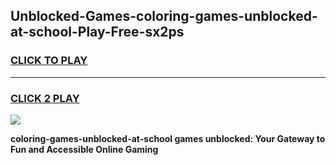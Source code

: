 
## Unblocked-Games-coloring-games-unblocked-at-school-Play-Free-sx2ps
<h3>
<a href="https://premium76.site?title=coloring-games-unblocked-at-school&ref=22A">CLICK TO PLAY</a></h3>
<hr>

<h3>
<a href="https://premium76.site?title=coloring-games-unblocked-at-school&ref=22A">CLICK 2 PLAY</a>
  
</h3>

<a href="https://premium76.site?title=coloring-games-unblocked-at-school&ref=22A"><img src="https://clearcache.store/games.png"></a>


**coloring-games-unblocked-at-school games unblocked: Your Gateway to Fun and Accessible Online Gaming**
